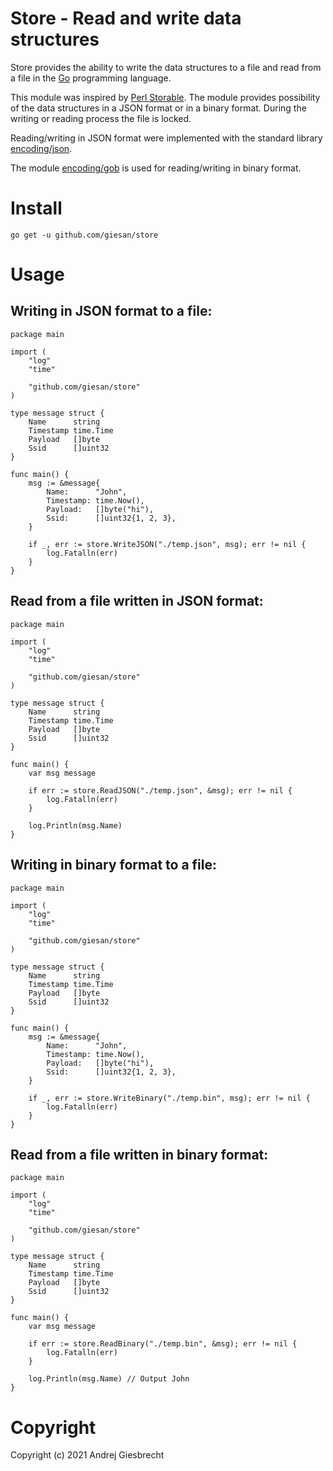# Store - Read and write data structures

Store provides the ability to write the data structures to a file and read from a file in the [Go](https://go.dev/) programming language.

This module was inspired by [Perl Storable](https://perldoc.perl.org/Storable). The module provides possibility of the data structures in a JSON format or in a binary format. During the writing or reading process the file is locked.

Reading/writing in JSON format were implemented with the standard library [encoding/json](https://pkg.go.dev/encoding/json).

The module [encoding/gob](https://pkg.go.dev/encoding/gob) is used for reading/writing in binary format.

# Install

```
go get -u github.com/giesan/store
```

# Usage

## Writing in JSON format to a file:

```
package main

import (
	"log"
	"time"

	"github.com/giesan/store"
)

type message struct {
	Name      string
	Timestamp time.Time
	Payload   []byte
	Ssid      []uint32
}

func main() {
	msg := &message{
		Name:      "John",
		Timestamp: time.Now(),
		Payload:   []byte("hi"),
		Ssid:      []uint32{1, 2, 3},
	}

	if _, err := store.WriteJSON("./temp.json", msg); err != nil {
		log.Fatalln(err)
	}
}
```

## Read from a file written in JSON format:

```
package main

import (
	"log"
	"time"

	"github.com/giesan/store"
)

type message struct {
	Name      string
	Timestamp time.Time
	Payload   []byte
	Ssid      []uint32
}

func main() {
	var msg message

	if err := store.ReadJSON("./temp.json", &msg); err != nil {
		log.Fatalln(err)
	}

	log.Println(msg.Name)
}
```

## Writing in binary format to a file:

```
package main

import (
	"log"
	"time"

	"github.com/giesan/store"
)

type message struct {
	Name      string
	Timestamp time.Time
	Payload   []byte
	Ssid      []uint32
}

func main() {
	msg := &message{
		Name:      "John",
		Timestamp: time.Now(),
		Payload:   []byte("hi"),
		Ssid:      []uint32{1, 2, 3},
	}

	if _, err := store.WriteBinary("./temp.bin", msg); err != nil {
		log.Fatalln(err)
	}
}
```

## Read from a file written in binary format:

```
package main

import (
	"log"
	"time"

	"github.com/giesan/store"
)

type message struct {
	Name      string
	Timestamp time.Time
	Payload   []byte
	Ssid      []uint32
}

func main() {
	var msg message

	if err := store.ReadBinary("./temp.bin", &msg); err != nil {
		log.Fatalln(err)
	}

	log.Println(msg.Name) // Output John
}
```

# Copyright

Copyright (c) 2021 Andrej Giesbrecht

